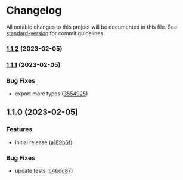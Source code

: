 # Changelog

All notable changes to this project will be documented in this file. See [standard-version](https://github.com/conventional-changelog/standard-version) for commit guidelines.

### [1.1.2](https://github.com/Nicholaiii/pino-curveball/compare/v1.1.1...v1.1.2) (2023-02-05)

### [1.1.1](https://github.com/Nicholaiii/pino-curveball/compare/v1.1.0...v1.1.1) (2023-02-05)


### Bug Fixes

* export more types ([3554925](https://github.com/Nicholaiii/pino-curveball/commit/3554925c165898a0c90131d764f9de0f0e6295f4))

## 1.1.0 (2023-02-05)


### Features

* initial release ([a189b6f](https://github.com/Nicholaiii/pino-curveball/commit/a189b6f85c0e7496d1b98920bea4a60b9b546cf0))


### Bug Fixes

* update tests ([c4bdd87](https://github.com/Nicholaiii/pino-curveball/commit/c4bdd87ec6d41fd8f2ed3641a88ab04d010cd21b))

